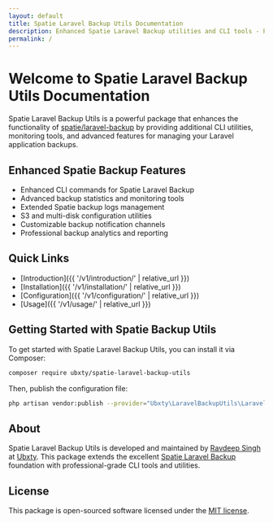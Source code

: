 ```yaml
---
layout: default
title: Spatie Laravel Backup Utils Documentation
description: Enhanced Spatie Laravel Backup utilities and CLI tools - Professional backup management extensions
permalink: /
---
```


# Welcome to Spatie Laravel Backup Utils Documentation

Spatie Laravel Backup Utils is a powerful package that enhances the functionality of [spatie/laravel-backup](https://github.com/spatie/laravel-backup) by providing additional CLI utilities, monitoring tools, and advanced features for managing your Laravel application backups.

## Enhanced Spatie Backup Features

- Enhanced CLI commands for Spatie Laravel Backup
- Advanced backup statistics and monitoring tools
- Extended Spatie backup logs management
- S3 and multi-disk configuration utilities
- Customizable backup notification channels
- Professional backup analytics and reporting

## Quick Links

- [Introduction]({{ '/v1/introduction/' | relative_url }})
- [Installation]({{ '/v1/installation/' | relative_url }})
- [Configuration]({{ '/v1/configuration/' | relative_url }})
- [Usage]({{ '/v1/usage/' | relative_url }})

## Getting Started with Spatie Backup Utils

To get started with Spatie Laravel Backup Utils, you can install it via Composer:

```bash
composer require ubxty/spatie-laravel-backup-utils
```

Then, publish the configuration file:

```bash
php artisan vendor:publish --provider="Ubxty\LaravelBackupUtils\LaravelBackupUtilsServiceProvider"
```

## About

Spatie Laravel Backup Utils is developed and maintained by [Ravdeep Singh](https://www.linkedin.com/in/ravdeep-singh-ubxty/) at [Ubxty](https://ubxty.com). This package extends the excellent [Spatie Laravel Backup](https://github.com/spatie/laravel-backup) foundation with professional-grade CLI tools and utilities.

## License

This package is open-sourced software licensed under the [MIT license](https://opensource.org/licenses/MIT). 